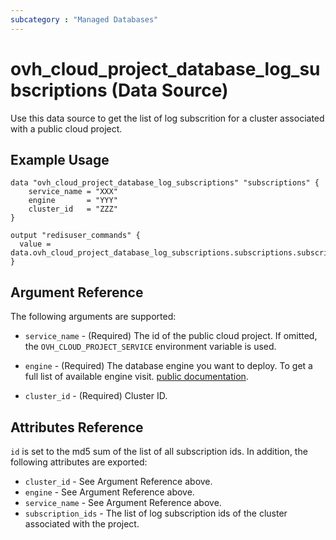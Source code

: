 ```yaml
---
subcategory : "Managed Databases"
---
```


# ovh_cloud_project_database_log_subscriptions (Data Source)

Use this data source to get the list of log subscrition for a cluster associated with a public cloud project.

## Example Usage

```hcl
data "ovh_cloud_project_database_log_subscriptions" "subscriptions" {
    service_name = "XXX"
    engine       = "YYY"
    cluster_id   = "ZZZ"
}

output "redisuser_commands" {
  value = data.ovh_cloud_project_database_log_subscriptions.subscriptions.subscription_ids
}
```

## Argument Reference

The following arguments are supported:

* `service_name` - (Required) The id of the public cloud project. If omitted,
  the `OVH_CLOUD_PROJECT_SERVICE` environment variable is used.

* `engine` - (Required) The database engine you want to deploy. To get a full list of available engine visit.
[public documentation](https://docs.ovh.com/gb/en/publiccloud/databases).

* `cluster_id` - (Required) Cluster ID.

## Attributes Reference

`id` is set to the md5 sum of the list of all subscription ids. In addition,
the following attributes are exported:

* `cluster_id` - See Argument Reference above.
* `engine` - See Argument Reference above.
* `service_name` - See Argument Reference above.
* `subscription_ids` - The list of log subscription ids of the cluster associated with the project.